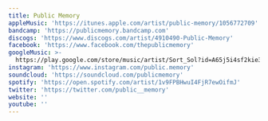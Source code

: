 ```yaml
---
title: Public Memory
appleMusic: 'https://itunes.apple.com/artist/public-memory/1056772709'
bandcamp: 'https://publicmemory.bandcamp.com'
discogs: 'https://www.discogs.com/artist/4910490-Public-Memory'
facebook: 'https://www.facebook.com/thepublicmemory'
googleMusic: >-
  https://play.google.com/store/music/artist/Sort_Sol?id=A65j5i4sf2kie3hiltj5x2aspae
instagram: 'https://www.instagram.com/public.memory'
soundcloud: 'https://soundcloud.com/publicmemory'
spotify: 'https://open.spotify.com/artist/1v9FPBHwuI4FjR7ewOifmJ'
twitter: 'https://twitter.com/public__memory'
website: ''
youtube: ''
---
```

